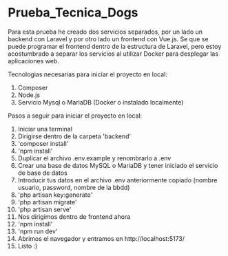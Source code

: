 # Prueba_Tecnica_Dogs

Para esta prueba he creado dos servicios separados, por un lado un backend con Laravel y por otro lado un frontend con Vue.js. Se que se puede programar el frontend dentro de la estructura de Laravel, pero estoy acostumbrado a separar los servicios al utilizar Docker para desplegar las aplicaciones web. 

Tecnologias necesarias para iniciar el proyecto en local: 
1. Composer
2. Node.js
3. Servicio Mysql o MariaDB (Docker o instalado localmente)

Pasos a seguir para iniciar el proyecto en local: 
1. Iniciar una terminal
2. Dirigirse dentro de la carpeta 'backend'
3. 'composer install'
4. 'npm install'
5. Duplicar el archivo .env.example y renombrarlo a .env
6. Crear una base de datos MySQL o MariaDB y tener iniciado el servicio de base de datos
7. Introducir tus datos en el archivo .env anteriormente copiado (nombre usuario, password, nombre de la bbdd)
8. 'php artisan key:generate'
9. 'php artisan migrate'
10. 'php artisan serve' 
11. Nos dirigimos dentro de frontend ahora
12. 'npm install'
13. 'npm run dev'
14. Abrimos el navegador y entramos en http://localhost:5173/
15. Listo :)
